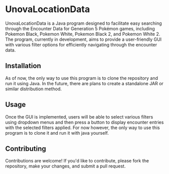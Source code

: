 # UnovaLocationData

UnovaLocationData is a Java program designed to facilitate easy searching through the Encounter Data for Generation 5 Pokémon games, including Pokemon Black, Pokemon White, Pokemon Black 2, and Pokemon White 2. The program, currently in development, aims to provide a user-friendly GUI with various filter options for efficiently navigating through the encounter data.

## Installation

As of now, the only way to use this program is to clone the repository and run it using Java. In the future, there are plans to create a standalone JAR or similar distribution method.

## Usage

Once the GUI is implemented, users will be able to select various filters using dropdown menus and then press a button to display encounter entries with the selected filters applied. For now however, the only way to use this program is to clone it and run it with java yourself.

## Contributing

Contributions are welcome! If you'd like to contribute, please fork the repository, make your changes, and submit a pull request.
